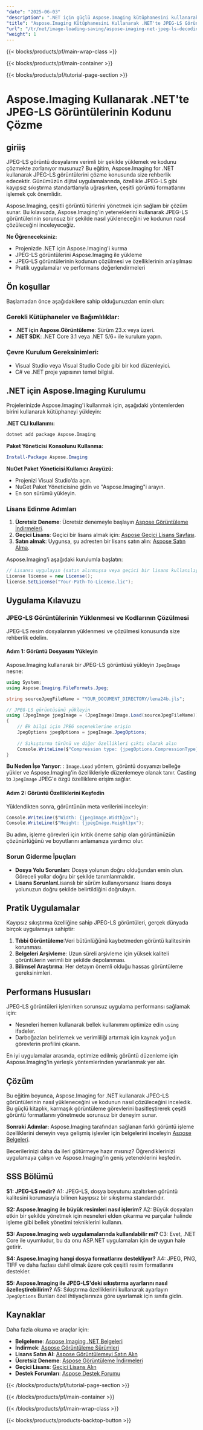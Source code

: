 ```yaml
---
"date": "2025-06-03"
"description": ".NET için güçlü Aspose.Imaging kütüphanesini kullanarak JPEG-LS görüntülerini kolayca nasıl çözeceğinizi ve işleyeceğinizi öğrenin. Sorunsuz görüntü işleme için bu kılavuzu izleyin."
"title": "Aspose.Imaging Kütüphanesini Kullanarak .NET'te JPEG-LS Görüntülerinin Kodunu Çözme"
"url": "/tr/net/image-loading-saving/aspose-imaging-net-jpeg-ls-decoding-guide/"
"weight": 1
---
```


{{< blocks/products/pf/main-wrap-class >}}

{{< blocks/products/pf/main-container >}}

{{< blocks/products/pf/tutorial-page-section >}}
# Aspose.Imaging Kullanarak .NET'te JPEG-LS Görüntülerinin Kodunu Çözme

## giriiş

JPEG-LS görüntü dosyalarını verimli bir şekilde yüklemek ve kodunu çözmekte zorlanıyor musunuz? Bu eğitim, Aspose.Imaging for .NET kullanarak JPEG-LS görüntülerini çözme konusunda size rehberlik edecektir. Günümüzün dijital uygulamalarında, özellikle JPEG-LS gibi kayıpsız sıkıştırma standartlarıyla uğraşırken, çeşitli görüntü formatlarını işlemek çok önemlidir.

Aspose.Imaging, çeşitli görüntü türlerini yönetmek için sağlam bir çözüm sunar. Bu kılavuzda, Aspose.Imaging'in yeteneklerini kullanarak JPEG-LS görüntülerinin sorunsuz bir şekilde nasıl yükleneceğini ve kodunun nasıl çözüleceğini inceleyeceğiz.

**Ne Öğreneceksiniz:**
- Projenizde .NET için Aspose.Imaging'i kurma
- JPEG-LS görüntülerini Aspose.Imaging ile yükleme
- JPEG-LS görüntülerinin kodunun çözülmesi ve özelliklerinin anlaşılması
- Pratik uygulamalar ve performans değerlendirmeleri

## Ön koşullar

Başlamadan önce aşağıdakilere sahip olduğunuzdan emin olun:

### Gerekli Kütüphaneler ve Bağımlılıklar:
- **.NET için Aspose.Görüntüleme**: Sürüm 23.x veya üzeri.
- **.NET SDK**: .NET Core 3.1 veya .NET 5/6+ ile kurulum yapın.

### Çevre Kurulum Gereksinimleri:
- Visual Studio veya Visual Studio Code gibi bir kod düzenleyici.
- C# ve .NET proje yapısının temel bilgisi.

## .NET için Aspose.Imaging Kurulumu

Projelerinizde Aspose.Imaging'i kullanmak için, aşağıdaki yöntemlerden birini kullanarak kütüphaneyi yükleyin:

**.NET CLI kullanımı:**
```bash
dotnet add package Aspose.Imaging
```

**Paket Yöneticisi Konsolunu Kullanma:**
```powershell
Install-Package Aspose.Imaging
```

**NuGet Paket Yöneticisi Kullanıcı Arayüzü:**
- Projenizi Visual Studio’da açın.
- NuGet Paket Yöneticisine gidin ve "Aspose.Imaging"i arayın.
- En son sürümü yükleyin.

### Lisans Edinme Adımları
1. **Ücretsiz Deneme**: Ücretsiz denemeyle başlayın [Aspose Görüntüleme İndirmeleri](https://releases.aspose.com/imaging/net/).
2. **Geçici Lisans**: Geçici bir lisans almak için: [Aspose Geçici Lisans Sayfası](https://purchase.aspose.com/temporary-license/).
3. **Satın almak**: Uygunsa, şu adresten bir lisans satın alın: [Aspose Satın Alma](https://purchase.aspose.com/buy).

Aspose.Imaging'i aşağıdaki kurulumla başlatın:
```csharp
// Lisansı uygulayın (satın alınmışsa veya geçici bir lisans kullanılıyorsa)
License license = new License();
license.SetLicense("Your-Path-To-License.lic");
```

## Uygulama Kılavuzu

### JPEG-LS Görüntülerinin Yüklenmesi ve Kodlarının Çözülmesi

JPEG-LS resim dosyalarının yüklenmesi ve çözülmesi konusunda size rehberlik edelim.

#### Adım 1: Görüntü Dosyasını Yükleyin
Aspose.Imaging kullanarak bir JPEG-LS görüntüsü yükleyin `JpegImage` nesne:
```csharp
using System;
using Aspose.Imaging.FileFormats.Jpeg;

string sourceJpegFileName = "YOUR_DOCUMENT_DIRECTORY/lena24b.jls";

// JPEG-LS görüntüsünü yükleyin
using (JpegImage jpegImage = (JpegImage)Image.Load(sourceJpegFileName))
{
    // Ek bilgi için JPEG seçeneklerine erişin
    JpegOptions jpegOptions = jpegImage.JpegOptions;
    
    // Sıkıştırma türünü ve diğer özellikleri çıktı olarak alın
    Console.WriteLine($"Compression type: {jpegOptions.CompressionType}");
}
```
**Bu Neden İşe Yarıyor**: : `Image.Load` yöntem, görüntü dosyanızı belleğe yükler ve Aspose.Imaging'in özellikleriyle düzenlemeye olanak tanır. Casting to `JpegImage` JPEG'e özgü özelliklere erişim sağlar.

#### Adım 2: Görüntü Özelliklerini Keşfedin
Yüklendikten sonra, görüntünün meta verilerini inceleyin:
```csharp
Console.WriteLine($"Width: {jpegImage.Width}px");
Console.WriteLine($"Height: {jpegImage.Height}px");
```
Bu adım, işleme görevleri için kritik öneme sahip olan görüntünüzün çözünürlüğünü ve boyutlarını anlamanıza yardımcı olur.

### Sorun Giderme İpuçları
- **Dosya Yolu Sorunları**: Dosya yolunun doğru olduğundan emin olun. Göreceli yollar doğru bir şekilde tanımlanmalıdır.
- **Lisans Sorunları**Lisanslı bir sürüm kullanıyorsanız lisans dosya yolunuzun doğru şekilde belirtildiğini doğrulayın.

## Pratik Uygulamalar

Kayıpsız sıkıştırma özelliğine sahip JPEG-LS görüntüleri, gerçek dünyada birçok uygulamaya sahiptir:
1. **Tıbbi Görüntüleme**:Veri bütünlüğünü kaybetmeden görüntü kalitesinin korunması.
2. **Belgeleri Arşivleme**: Uzun süreli arşivleme için yüksek kaliteli görüntülerin verimli bir şekilde depolanması.
3. **Bilimsel Araştırma**: Her detayın önemli olduğu hassas görüntüleme gereksinimleri.

## Performans Hususları
JPEG-LS görüntüleri işlenirken sorunsuz uygulama performansı sağlamak için:
- Nesneleri hemen kullanarak bellek kullanımını optimize edin `using` ifadeler.
- Darboğazları belirlemek ve verimliliği artırmak için kaynak yoğun görevlerin profilini çıkarın.

En iyi uygulamalar arasında, optimize edilmiş görüntü düzenleme için Aspose.Imaging'in yerleşik yöntemlerinden yararlanmak yer alır.

## Çözüm

Bu eğitim boyunca, Aspose.Imaging for .NET kullanarak JPEG-LS görüntülerinin nasıl yükleneceğini ve kodunun nasıl çözüleceğini inceledik. Bu güçlü kitaplık, karmaşık görüntüleme görevlerini basitleştirerek çeşitli görüntü formatlarını yönetmede sorunsuz bir deneyim sunar.

**Sonraki Adımlar:**
Aspose.Imaging tarafından sağlanan farklı görüntü işleme özelliklerini deneyin veya gelişmiş işlevler için belgelerini inceleyin [Aspose Belgeleri](https://reference.aspose.com/imaging/net/).

Becerilerinizi daha da ileri götürmeye hazır mısınız? Öğrendiklerinizi uygulamaya çalışın ve Aspose.Imaging'in geniş yeteneklerini keşfedin.

## SSS Bölümü

**S1: JPEG-LS nedir?**
A1: JPEG-LS, dosya boyutunu azaltırken görüntü kalitesini korumasıyla bilinen kayıpsız bir sıkıştırma standardıdır.

**S2: Aspose.Imaging ile büyük resimleri nasıl işlerim?**
A2: Büyük dosyaları etkin bir şekilde yönetmek için nesneleri elden çıkarma ve parçalar halinde işleme gibi bellek yönetimi tekniklerini kullanın.

**S3: Aspose.Imaging web uygulamalarında kullanılabilir mi?**
C3: Evet, .NET Core ile uyumludur, bu da onu ASP.NET uygulamaları için de uygun hale getirir.

**S4: Aspose.Imaging hangi dosya formatlarını destekliyor?**
A4: JPEG, PNG, TIFF ve daha fazlası dahil olmak üzere çok çeşitli resim formatlarını destekler.

**S5: Aspose.Imaging ile JPEG-LS'deki sıkıştırma ayarlarını nasıl özelleştirebilirim?**
A5: Sıkıştırma özelliklerini kullanarak ayarlayın `JpegOptions` Bunları özel ihtiyaçlarınıza göre uyarlamak için sınıfa gidin.

## Kaynaklar
Daha fazla okuma ve araçlar için:
- **Belgeleme**: [Aspose Imaging .NET Belgeleri](https://reference.aspose.com/imaging/net/)
- **İndirmek**: [Aspose Görüntüleme Sürümleri](https://releases.aspose.com/imaging/net/)
- **Lisans Satın Al**: [Aspose Görüntülemeyi Satın Alın](https://purchase.aspose.com/buy)
- **Ücretsiz Deneme**: [Aspose Görüntüleme İndirmeleri](https://releases.aspose.com/imaging/net/)
- **Geçici Lisans**: [Geçici Lisans Alın](https://purchase.aspose.com/temporary-license/)
- **Destek Forumları**: [Aspose Destek Forumu](https://forum.aspose.com/c/imaging/10)

{{< /blocks/products/pf/tutorial-page-section >}}

{{< /blocks/products/pf/main-container >}}

{{< /blocks/products/pf/main-wrap-class >}}

{{< blocks/products/products-backtop-button >}}